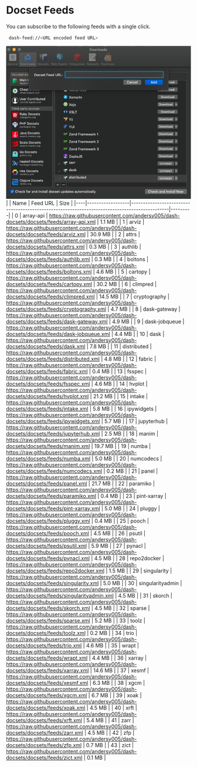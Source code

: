 # Docset Feeds

You can subscribe to the following feeds with a single click.

```bash
 dash-feed://<URL encoded feed URL>
```


![dash-docsets](https://github.com/andersy005/dash-docsets/raw/main/images/how-to-add-feed.png)
|    | Name             | Feed URL                                                                                     | Size    |
|----|------------------|----------------------------------------------------------------------------------------------|---------|
|  0 | array-api        | https://raw.githubusercontent.com/andersy005/dash-docsets/docsets/feeds/array-api.xml        | 1.1 MB  |
|  1 | arviz            | https://raw.githubusercontent.com/andersy005/dash-docsets/docsets/feeds/arviz.xml            | 30.9 MB |
|  2 | attrs            | https://raw.githubusercontent.com/andersy005/dash-docsets/docsets/feeds/attrs.xml            | 0.3 MB  |
|  3 | authlib          | https://raw.githubusercontent.com/andersy005/dash-docsets/docsets/feeds/authlib.xml          | 0.3 MB  |
|  4 | boltons          | https://raw.githubusercontent.com/andersy005/dash-docsets/docsets/feeds/boltons.xml          | 4.6 MB  |
|  5 | cartopy          | https://raw.githubusercontent.com/andersy005/dash-docsets/docsets/feeds/cartopy.xml          | 30.2 MB |
|  6 | climpred         | https://raw.githubusercontent.com/andersy005/dash-docsets/docsets/feeds/climpred.xml         | 14.5 MB |
|  7 | cryptography     | https://raw.githubusercontent.com/andersy005/dash-docsets/docsets/feeds/cryptography.xml     | 4.7 MB  |
|  8 | dask-gateway     | https://raw.githubusercontent.com/andersy005/dash-docsets/docsets/feeds/dask-gateway.xml     | 4.9 MB  |
|  9 | dask-jobqueue    | https://raw.githubusercontent.com/andersy005/dash-docsets/docsets/feeds/dask-jobqueue.xml    | 4.4 MB  |
| 10 | dask             | https://raw.githubusercontent.com/andersy005/dash-docsets/docsets/feeds/dask.xml             | 7.8 MB  |
| 11 | distributed      | https://raw.githubusercontent.com/andersy005/dash-docsets/docsets/feeds/distributed.xml      | 4.8 MB  |
| 12 | fabric           | https://raw.githubusercontent.com/andersy005/dash-docsets/docsets/feeds/fabric.xml           | 0.4 MB  |
| 13 | fsspec           | https://raw.githubusercontent.com/andersy005/dash-docsets/docsets/feeds/fsspec.xml           | 4.6 MB  |
| 14 | hvplot           | https://raw.githubusercontent.com/andersy005/dash-docsets/docsets/feeds/hvplot.xml           | 21.2 MB |
| 15 | intake           | https://raw.githubusercontent.com/andersy005/dash-docsets/docsets/feeds/intake.xml           | 5.8 MB  |
| 16 | ipywidgets       | https://raw.githubusercontent.com/andersy005/dash-docsets/docsets/feeds/ipywidgets.xml       | 5.7 MB  |
| 17 | jupyterhub       | https://raw.githubusercontent.com/andersy005/dash-docsets/docsets/feeds/jupyterhub.xml       | 2.5 MB  |
| 18 | manim            | https://raw.githubusercontent.com/andersy005/dash-docsets/docsets/feeds/manim.xml            | 19.7 MB |
| 19 | numba            | https://raw.githubusercontent.com/andersy005/dash-docsets/docsets/feeds/numba.xml            | 5.0 MB  |
| 20 | numcodecs        | https://raw.githubusercontent.com/andersy005/dash-docsets/docsets/feeds/numcodecs.xml        | 0.2 MB  |
| 21 | panel            | https://raw.githubusercontent.com/andersy005/dash-docsets/docsets/feeds/panel.xml            | 21.7 MB |
| 22 | paramiko         | https://raw.githubusercontent.com/andersy005/dash-docsets/docsets/feeds/paramiko.xml         | 0.4 MB  |
| 23 | pint-xarray      | https://raw.githubusercontent.com/andersy005/dash-docsets/docsets/feeds/pint-xarray.xml      | 5.0 MB  |
| 24 | pluggy           | https://raw.githubusercontent.com/andersy005/dash-docsets/docsets/feeds/pluggy.xml           | 0.4 MB  |
| 25 | pooch            | https://raw.githubusercontent.com/andersy005/dash-docsets/docsets/feeds/pooch.xml            | 4.5 MB  |
| 26 | psutil           | https://raw.githubusercontent.com/andersy005/dash-docsets/docsets/feeds/psutil.xml           | 5.9 MB  |
| 27 | pynacl           | https://raw.githubusercontent.com/andersy005/dash-docsets/docsets/feeds/pynacl.xml           | 4.5 MB  |
| 28 | repo2docker      | https://raw.githubusercontent.com/andersy005/dash-docsets/docsets/feeds/repo2docker.xml      | 1.5 MB  |
| 29 | singularity      | https://raw.githubusercontent.com/andersy005/dash-docsets/docsets/feeds/singularity.xml      | 5.0 MB  |
| 30 | singularityadmin | https://raw.githubusercontent.com/andersy005/dash-docsets/docsets/feeds/singularityadmin.xml | 4.5 MB  |
| 31 | skorch           | https://raw.githubusercontent.com/andersy005/dash-docsets/docsets/feeds/skorch.xml           | 4.5 MB  |
| 32 | sparse           | https://raw.githubusercontent.com/andersy005/dash-docsets/docsets/feeds/sparse.xml           | 5.2 MB  |
| 33 | toolz            | https://raw.githubusercontent.com/andersy005/dash-docsets/docsets/feeds/toolz.xml            | 0.2 MB  |
| 34 | trio             | https://raw.githubusercontent.com/andersy005/dash-docsets/docsets/feeds/trio.xml             | 4.6 MB  |
| 35 | wrapt            | https://raw.githubusercontent.com/andersy005/dash-docsets/docsets/feeds/wrapt.xml            | 4.4 MB  |
| 36 | xarray           | https://raw.githubusercontent.com/andersy005/dash-docsets/docsets/feeds/xarray.xml           | 14.6 MB |
| 37 | xesmf            | https://raw.githubusercontent.com/andersy005/dash-docsets/docsets/feeds/xesmf.xml            | 6.3 MB  |
| 38 | xgcm             | https://raw.githubusercontent.com/andersy005/dash-docsets/docsets/feeds/xgcm.xml             | 6.7 MB  |
| 39 | xoak             | https://raw.githubusercontent.com/andersy005/dash-docsets/docsets/feeds/xoak.xml             | 4.5 MB  |
| 40 | xrft             | https://raw.githubusercontent.com/andersy005/dash-docsets/docsets/feeds/xrft.xml             | 5.4 MB  |
| 41 | zarr             | https://raw.githubusercontent.com/andersy005/dash-docsets/docsets/feeds/zarr.xml             | 4.5 MB  |
| 42 | zfp              | https://raw.githubusercontent.com/andersy005/dash-docsets/docsets/feeds/zfp.xml              | 0.7 MB  |
| 43 | zict             | https://raw.githubusercontent.com/andersy005/dash-docsets/docsets/feeds/zict.xml             | 0.1 MB  |
